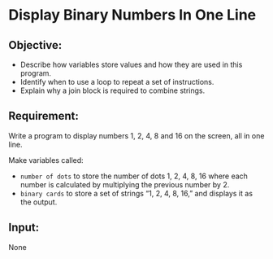 # Display Binary Numbers In One Line

## Objective:

- Describe how variables store values and how they are used in this program.
- Identify when to use a loop to repeat a set of instructions.
- Explain why a join block is required to combine strings.

## Requirement:

Write a program to display numbers 1, 2, 4, 8 and 16 on the screen, all in one line.

Make variables called:

- `number of dots` to store the number of dots 1, 2, 4, 8, 16 where each number is calculated by multiplying the previous number by 2.
- `binary cards` to store a set of strings “1, 2, 4, 8, 16,” and displays it as the output.

## Input:

None
